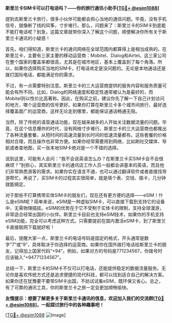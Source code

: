 **斯里兰卡SIM卡可以打电话吗？——你的旅行通讯小助手[[TG💪+ @esim1088](https://t.me/s/esim1088)]**

提到去斯里兰卡旅行，很多小伙伴可能都会担心当地的通信问题。毕竟，没有手机信号，就像断了线的风筝，寸步难行。那么，问题来了：斯里兰卡的SIM卡到底能不能打电话呢？别急，这篇文章就带你深入了解这个问题，顺便解决你所有关于斯里兰卡通讯的小疑惑！

首先，咱们得知道，斯里兰卡的通讯网络在全球范围内都算得上是相当成熟的。在斯里兰卡，主要有三家主要的移动运营商：Mobitel、Dialog和Airtel。这三家公司在整个国家的覆盖率都很高，尤其是在城市地区，基本上覆盖到了每个角落。所以，如果你选择购买当地的SIM卡，打电话肯定是没问题的。无论是本地通话还是拨打国际电话，都能满足你的需求。

不过，有一点需要特别注意。斯里兰卡的三大运营商提供的服务内容和服务质量可能会有所不同。比如，Dialog的网络速度和稳定性通常被认为是最好的，而Mobitel则以性价比高著称。因此，在购买之前，建议你先了解一下自己计划访问的地方，哪个运营商的信号更好。如果你打算在斯里兰卡多个城市间旅行，最好选择覆盖面广的运营商，这样无论走到哪里，都能保证通话畅通无阻。

当然，除了传统的语音通话功能，现在越来越多的人开始关注数据流量的问题。毕竟，在这个信息爆炸的时代，没有网络寸步难行。斯里兰卡的三大运营商也都推出了各种流量套餐，从短时间的高速流量到长时间的低速流量都有。这些套餐的价格相对合理，而且操作也非常方便。如果你经常需要用到网络，比如刷社交媒体、导航或者查地图，买一张本地SIM卡绝对是一个不错的选择。

说到这里，可能有人会问：“我不会说英语怎么办？在斯里兰卡买SIM卡会不会很麻烦？”别担心，其实斯里兰卡的通讯店工作人员一般都会讲基本的英语，而且他们非常熟悉游客的需求。如果你实在语言不通，也可以通过翻译软件或者直接找导游帮忙。再说了，买SIM卡的过程其实很简单，就是填个表、交钱、插卡，几分钟就能搞定。

对于那些不打算携带实体SIM卡的朋友们，现在还有更方便的选择——eSIM！什么是eSIM呢？简单来说，eSIM是一种虚拟SIM卡，可以直接下载到支持它的设备中，无需物理插拔。eSIM的优势在于它不受制于实体卡的限制，支持全球漫游，非常适合经常出国的小伙伴。斯里兰卡目前也支持eSIM技术，如果你的手机支持eSIM功能，完全可以考虑这种方式。只需要提前在国内激活eSIM卡，到了斯里兰卡直接联网下载就好啦！

最后，提醒大家一点，斯里兰卡的电话号码是固定的格式，开头通常是数字“7”或“9”，具体取决于你选择的运营商。如果你在国外拨打电话给斯里兰卡的朋友，记得加上国家代码“+94”。例如，如果对方的号码是771234567，你拨号时应该输入“+94771234567”。

总结一下，斯里兰卡的SIM卡不仅可以打电话，还能提供稳定的数据流量服务。无论你是喜欢传统方式还是追求便捷的现代科技，都可以找到适合自己的解决方案。如果你还在犹豫要不要带SIM卡出国，不妨试试看eSIM，既环保又省心。总之，有了可靠的通讯工具，你的斯里兰卡之旅一定会更加顺畅愉快。

**友情提示：想要了解更多关于斯里兰卡通讯的信息，欢迎加入我们的交流群[[TG💪+ @esim1088](https://t.me/s/esim1088)]，一起探讨旅行中的各种趣事吧！**

[[TG💪+ @esim1088](https://t.me/s/esim1088) ![Image](https://i.postimg.cc/4NQfJmqS/Snipaste-2025-05-13-00-14-12.png)]
